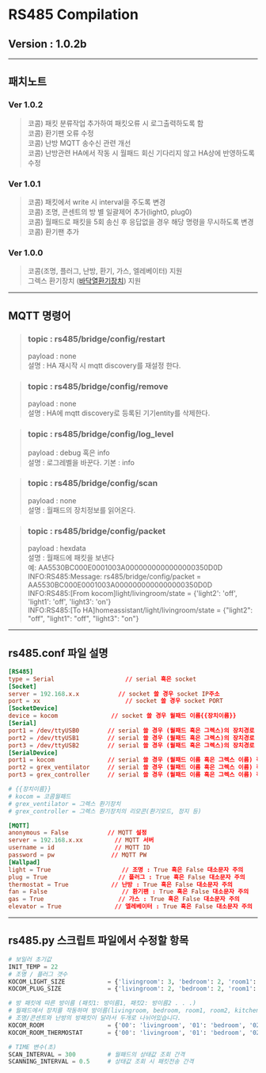 RS485 Compilation
=================
Version : 1.0.2b
----------------

---  
## 패치노트
### Ver 1.0.2
> 코콤) 패킷 분류작업 추가하여 패킷오류 시 로그출력하도록 함  
> 코콤) 환기팬 오류 수정  
> 코콤) 난방 MQTT 송수신 관련 개선  
> 코콤) 난방관련 HA에서 작동 시 월패드 회신 기다리지 않고 HA상에 반영하도록 수정  
### Ver 1.0.1
> 코콤) 패킷에서 write 시 interval을 주도록 변경  
> 코콤) 조명, 콘센트의 방 별 일괄제어 추가(light0, plug0)  
> 코콤) 월패드로 패킷을 5회 송신 후 응답없을 경우 해당 명령을 무시하도록 변경  
> 코콤) 환기팬 추가  
### Ver 1.0.0
> 코콤(조명, 플러그, 난방, 환기, 가스, 엘레베이터) 지원  
> 그렉스 환기장치 ([바닥열환기장치][grex_link]) 지원  
---  
## MQTT 명령어
> ### topic : rs485/bridge/config/restart  
> payload : none  
> 설명 : HA 재시작 시 mqtt discovery를 재설정 한다.  

> ### topic : rs485/bridge/config/remove  
> payload : none  
> 설명 : HA에 mqtt discovery로 등록된 기기entity를 삭제한다.  

> ### topic : rs485/bridge/config/log_level  
> payload : debug 혹은 info  
> 설명 : 로그레벨을 바꾼다. 기본 : info  

> ### topic : rs485/bridge/config/scan  
> payload : none  
> 설명 : 월패드의 장치정보를 읽어온다.  

> ### topic : rs485/bridge/config/packet  
> payload : hexdata  
> 설명 : 월패드에 패킷을 보낸다  
> 예: AA5530BC000E0001003A0000000000000000350D0D  
> INFO:RS485:Message: rs485/bridge/config/packet = AA5530BC000E0001003A0000000000000000350D0D  
> INFO:RS485:[From kocom]light/livingroom/state = {'light2': 'off', 'light1': 'off', 'light3': 'on'}  
> INFO:RS485:[To HA]homeassistant/light/livingroom/state = {"light2": "off", "light1": "off", "light3": "on"}  
---  
## rs485.conf 파일 설명
```conf
[RS485]
type = Serial                    // serial 혹은 socket
[Socket]
server = 192.168.x.x           // socket 쓸 경우 socket IP주소
port = xx                        // socket 쓸 경우 socket PORT
[SocketDevice]
device = kocom               // socket 쓸 경우 월패드 이름{{장치이름}}
[Serial]
port1 = /dev/ttyUSB0        // serial 쓸 경우 (월패드 혹은 그렉스)의 장치경로 작성
port2 = /dev/ttyUSB1        // serial 쓸 경우 (월패드 혹은 그렉스)의 장치경로 작성
port3 = /dev/ttyUSB2        // serial 쓸 경우 (월패드 혹은 그렉스)의 장치경로 작성
[SerialDevice]
port1 = kocom               // serial 쓸 경우 (월패드 이름 혹은 그렉스 이름) 작성{{장치이름}}
port2 = grex_ventilator     // serial 쓸 경우 (월패드 이름 혹은 그렉스 이름) 작성{{장치이름}}
port3 = grex_controller     // serial 쓸 경우 (월패드 이름 혹은 그렉스 이름) 작성{{장치이름}}

# {{장치이름}}
# kocom = 코콤월패드
# grex_ventilator = 그렉스 환기장치
# grex_controller = 그렉스 환기장치의 리모콘(환기모드, 정지 등)

[MQTT]
anonymous = False           // MQTT 설정
server = 192.168.x.xx         // MQTT 서버
username = id                 // MQTT ID
password = pw                // MQTT PW
[Wallpad]
light = True                    // 조명 : True 혹은 False 대소문자 주의
plug = True                    // 플러그 : True 혹은 False 대소문자 주의
thermostat = True            // 난방 : True 혹은 False 대소문자 주의
fan = False                     // 환기팬 : True 혹은 False 대소문자 주의
gas = True                     // 가스 : True 혹은 False 대소문자 주의
elevator = True               // 엘레베이터 : True 혹은 False 대소문자 주의
```
---  
## rs485.py 스크립트 파일에서 수정할 항목

```py
# 보일러 초기값
INIT_TEMP = 22
# 조명 / 플러그 갯수
KOCOM_LIGHT_SIZE            = {'livingroom': 3, 'bedroom': 2, 'room1': 2, 'room2': 2, 'kitchen': 3}
KOCOM_PLUG_SIZE             = {'livingroom': 2, 'bedroom': 2, 'room1': 2, 'room2': 2, 'kitchen': 2}

# 방 패킷에 따른 방이름 (패킷1: 방이름1, 패킷2: 방이름2 . . .)
# 월패드에서 장치를 작동하며 방이름(livingroom, bedroom, room1, room2, kitchen 등)을 확인하여 본인의 상황에 맞게 바꾸세요
# 조명/콘센트와 난방의 방패킷이 달라서 두개로 나뉘어있습니다.
KOCOM_ROOM                  = {'00': 'livingroom', '01': 'bedroom', '02': 'room1', '03': 'room2', '04': 'kitchen'}
KOCOM_ROOM_THERMOSTAT       = {'00': 'livingroom', '01': 'bedroom', '02': 'room1', '03': 'room2'}

# TIME 변수(초)
SCAN_INTERVAL = 300         # 월패드의 상태값 조회 간격
SCANNING_INTERVAL = 0.5     # 상태값 조회 시 패킷전송 간격
```


[grex_link]: http://www.grex.co.kr/product-index/prd-a/
